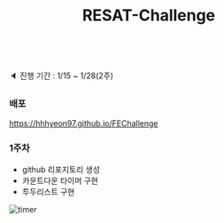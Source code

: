 # <p align="center">RESAT-Challenge</p> <br>

🔈 진행 기간 : 1/15 ~ 1/28(2주)

### 배포 
https://hhhyeon97.github.io/FEChallenge

### 1주차
-  github 리포지토리 생성
-  카운트다운 타이머 구현
-  투두리스트 구현

![timer](https://github.com/hhhyeon97/FEChallenge/assets/148893126/9b895570-7f8e-4cb6-a3f0-890b7f5b8129)


